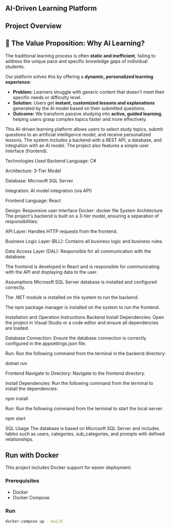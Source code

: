 ## AI-Driven Learning Platform
## Project Overview

## 🎯 The Value Proposition: Why AI Learning?

The traditional learning process is often **static and inefficient**, failing to address the unique pace and specific knowledge gaps of individual students.

Our platform solves this by offering a **dynamic, personalized learning experience**:

* **Problem:** Learners struggle with generic content that doesn't meet their specific needs or difficulty level.
* **Solution:** Users get **instant, customized lessons and explanations** generated by the AI model based on their submitted questions.
* **Outcome:** We transform passive studying into **active, guided learning**, helping users grasp complex topics faster and more effectively.

This AI-driven learning platform allows users to select study topics, submit questions to an artificial intelligence model, and receive personalized lessons. The system includes a backend with a REST API, a database, and integration with an AI model. The project also features a simple user interface (frontend).

Technologies Used
Backend
Language: C#

Architecture: 3-Tier Model

Database: Microsoft SQL Server

Integration: AI model integration (via API)

Frontend
Language: React

Design: Responsive user interface
Docker: docker file 
System Architecture
The project's backend is built on a 3-tier model, ensuring a separation of responsibilities:

API Layer: Handles HTTP requests from the frontend.

Business Logic Layer (BLL): Contains all business logic and business rules.

Data Access Layer (DAL): Responsible for all communication with the database.

The frontend is developed in React and is responsible for communicating with the API and displaying data to the user.

Assumptions
Microsoft SQL Server database is installed and configured correctly.

The .NET module is installed on the system to run the backend.

The npm package manager is installed on the system to run the frontend.

Installation and Operation Instructions
Backend
Install Dependencies: Open the project in Visual Studio or a code editor and ensure all dependencies are loaded.

Database Connection: Ensure the database connection is correctly configured in the appsettings.json file.

Run: Run the following command from the terminal in the backend directory:

dotnet run

Frontend
Navigate to Directory: Navigate to the frontend directory.

Install Dependencies: Run the following command from the terminal to install the dependencies:

npm install

Run: Run the following command from the terminal to start the local server:

npm start

SQL Usage
The database is based on Microsoft SQL Server and includes tables such as users, categories, sub_categories, and prompts with defined relationships.
## Run with Docker

This project includes Docker support for easier deployment.

### Prerequisites
- Docker
- Docker Compose

### Run
```bash
docker-compose up --build
